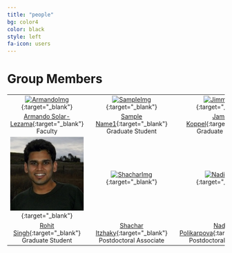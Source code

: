 ```yaml
---
title: "people"
bg: color4
color: black
style: left
fa-icon: users
---
```


<script>
var links = document.links;

for (var i = 0, linksLength = links.length; i < linksLength; i++) {
   if (links[i].hostname != window.location.hostname) {
       links[i].target = '_blank';
   } 
}
</script>

# Group Members

|   |   |   |   |   |   |   |   |   |
|:-:|:-:|:-:|:-:|:-:|:-:|:-:|:-:|:-:|
|[![ArmandoImg]][ArmandoLink]{:target="_blank"}|   |[![SampleImg]][SampleLink]{:target="_blank"}|    |[![JimmyImg]][JimmyLink]{:target="_blank"}|    |[![SampleImg]][SampleLink]{:target="_blank"}|     |[![SampleImg]][SampleLink]{:target="_blank"}|
|  [Armando Solar-Lezama][ArmandoLink]{:target="_blank"} <br> Faculty |    | [Sample Name1][SampleLink]{:target="_blank"} <br> Graduate Student |    | [James Koppel][JimmyLink]{:target="_blank"} <br> Graduate Student |    | [Sample Name3][SampleLink]{:target="_blank"} <br> Graduate Student |    | [Sample Name4][SampleLink]{:target="_blank"} <br> Graduate Student |   
|[![RohitImg]][RohitLink]{:target="_blank"}|   |[![ShacharImg]][ShacharLink]{:target="_blank"}|    |[![NadiaImg]][NadiaLink]{:target="_blank"}|    |[![SampleImg]][SampleLink]{:target="_blank"}|     |[![SampleImg]][SampleLink]{:target="_blank"}|
| [Rohit Singh][RohitLink]{:target="_blank"} <br> Graduate Student |    | [Shachar Itzhaky][ShacharLink]{:target="_blank"} <br> Postdoctoral Associate |    | [Nadia Polikarpova][NadiaLink]{:target="_blank"} <br> Postdoctoral Associate |    | [Sample Name3][SampleLink]{:target="_blank"} <br> Graduate Student |    | [Sample Name4][SampleLink]{:target="_blank"} <br> Graduate Student |   


[ArmandoLink]: http://people.csail.mit.edu/asolar/ 
[ArmandoImg]: http://people.csail.mit.edu/asolar/images/asolar_180.jpg

[JimmyLink]: http://www.jameskoppel.com
[JimmyImg]: /img/jimmy.jpg

[RohitLink]: http://rohitsingh.net 
[RohitImg]: /img/rohit.jpg

[ShacharLink]: http://www.cs.tau.ac.il/~shachar
[ShacharImg]: /img/shachar.jpg

[NadiaLink]: http://people.csail.mit.edu/polikarn/
[NadiaImg]: /img/nadia.jpg

[SampleLink]: http://sample.com
[SampleImg]: /img/sample.jpg

